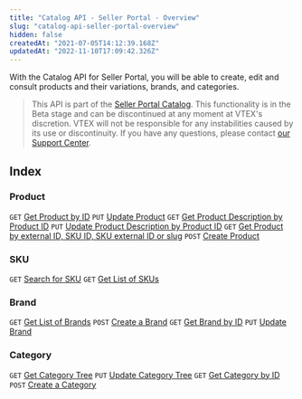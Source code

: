 ```yaml
---
title: "Catalog API - Seller Portal - Overview"
slug: "catalog-api-seller-portal-overview"
hidden: false
createdAt: "2021-07-05T14:12:39.168Z"
updatedAt: "2022-11-10T17:09:42.326Z"
---
```


With the Catalog API for Seller Portal, you will be able to create, edit and consult products and their variations, brands, and categories.

> This API is part of the [Seller Portal Catalog](https://help.vtex.com/en/tutorial/how-the-seller-portal-catalog-works--7pMB6YOt6YQDQQbzFB4Pxp). This functionality is in the Beta stage and can be discontinued at any moment at VTEX's discretion. VTEX will not be responsible for any instabilities caused by its use or discontinuity. If you have any questions, please contact [our Support Center](https://help.vtex.com/support).

## Index

### Product

`GET` [Get Product by ID](https://developers.vtex.com/docs/api-reference/catalog-api-seller-portal#get-/api/catalog-seller-portal/products/-productId-)
`PUT` [Update Product](https://developers.vtex.com/docs/api-reference/catalog-api-seller-portal#put-/api/catalog-seller-portal/products/-productId-)
`GET` [Get Product Description by Product ID](https://developers.vtex.com/docs/api-reference/catalog-api-seller-portal#get-/api/catalog-seller-portal/products/-productId-/description)
`PUT` [Update Product Description by Product ID](https://developers.vtex.com/docs/api-reference/catalog-api-seller-portal#put-/api/catalog-seller-portal/products/-productId-/description)
`GET` [Get Product by external ID, SKU ID, SKU external ID or slug](https://developers.vtex.com/docs/api-reference/catalog-api-seller-portal#get-/api/catalog-seller-portal/products/-param-)
`POST` [Create Product](https://developers.vtex.com/docs/api-reference/catalog-api-seller-portal#post-/api/catalog-seller-portal/products)

### SKU

`GET` [Search for SKU](https://developers.vtex.com/docs/api-reference/catalog-api-seller-portal#get-/api/catalog-seller-portal/skus/_search)
`GET` [Get List of SKUs](https://developers.vtex.com/docs/api-reference/catalog-api-seller-portal#get-/api/catalog-seller-portal/skus/ids)

### Brand

`GET` [Get List of Brands](https://developers.vtex.com/docs/api-reference/catalog-api-seller-portal#get-/api/catalog-seller-portal/brands)
`POST` [Create a Brand](https://developers.vtex.com/docs/api-reference/catalog-api-seller-portal#post-/api/catalog-seller-portal/brands)
`GET` [Get Brand by ID](https://developers.vtex.com/docs/api-reference/catalog-api-seller-portal#get-/api/catalog-seller-portal/brands/-brandId-)
`PUT` [Update Brand](https://developers.vtex.com/docs/api-reference/catalog-api-seller-portal#put-/api/catalog-seller-portal/brands/-brandId-)

### Category

`GET` [Get Category Tree](https://developers.vtex.com/docs/api-reference/catalog-api-seller-portal#get-/api/catalog-seller-portal/category-tree)
`PUT` [Update Category Tree](https://developers.vtex.com/docs/api-reference/catalog-api-seller-portal#put-/api/catalog-seller-portal/category-tree)
`GET` [Get Category by ID](https://developers.vtex.com/docs/api-reference/catalog-api-seller-portal#get-/api/catalog-seller-portal/category-tree/categories/-categoryId-)
`POST` [Create a Category](https://developers.vtex.com/docs/api-reference/catalog-api-seller-portal#post-/api/catalog-seller-portal/category-tree/categories)
